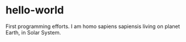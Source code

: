 # hello-world
First programming efforts. 
I am homo sapiens sapiensis living on planet Earth, in Solar System. 
